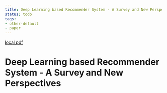 ```yaml
---
title: Deep Learning based Recommender System - A Survey and New Perspectives
status: todo
tags:
- other-default
- paper
---
```


[local pdf](../../../pdfs/Deep%20Learning%20based%20Recommender%20System%20-%20A%20Survey%20and%20New%20Perspectives.pdf)

# Deep Learning based Recommender System - A Survey and New Perspectives
